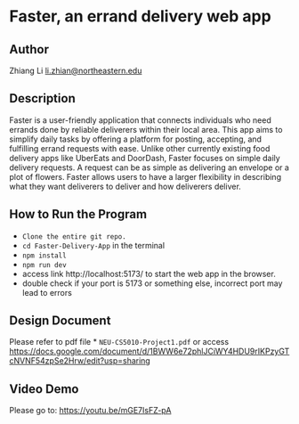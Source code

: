 # Faster, an errand delivery web app

## Author

Zhiang Li
li.zhian@northeastern.edu

## Description

Faster is a user-friendly application that connects individuals who need errands done by reliable deliverers within their local area. This app aims to simplify daily tasks by offering a platform for posting, accepting, and fulfilling errand requests with ease. Unlike other currently existing food delivery apps like UberEats and DoorDash, Faster focuses on simple daily delivery requests. A request can be as simple as delivering an envelope or a plot of flowers. Faster allows users to have a larger flexibility in describing what they want deliverers to deliver and how deliverers deliver. 

## How to Run the Program

* `Clone the entire git repo.`
* `cd Faster-Delivery-App` in the terminal
* `npm install`
* `npm run dev`
*  access link http://localhost:5173/ to start the web app in the browser.
*  double check if your port is 5173 or something else, incorrect port may lead to errors

## Design Document

Please refer to pdf file * `NEU-CS5010-Project1.pdf` or access https://docs.google.com/document/d/1BWW6e72phlJCiWY4HDU9rIKPzyGTcNVNF54zpSe2Hrw/edit?usp=sharing

## Video Demo

Please go to: https://youtu.be/mGE7IsFZ-pA